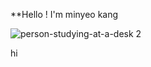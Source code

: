 **Hello ! I'm minyeo kang


![person-studying-at-a-desk 2](https://user-images.githubusercontent.com/102668596/168233139-3a05f606-c758-4395-9804-bc4af81f5ef4.png)






hi
<!--
**minyeokang/minyeokang** is a ✨ _special_ ✨ repository because its `README.md` (this file) appears on your GitHub profile.

Here are some ideas to get you started:

- 🔭 I’m currently working on ...
- 🌱 I’m currently learning ...
- 👯 I’m looking to collaborate on ...
- 🤔 I’m looking for help with ...
- 💬 Ask me about ...
- 📫 How to reach me: ...
- 😄 Pronouns: ...
- ⚡ Fun fact: ...
-->
